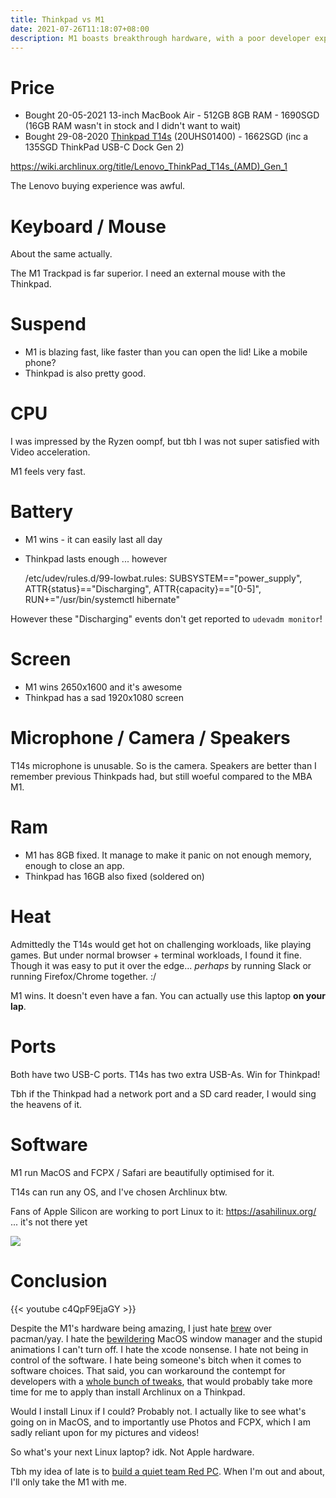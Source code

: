 ```yaml
---
title: Thinkpad vs M1
date: 2021-07-26T11:18:07+08:00
description: M1 boasts breakthrough hardware, with a poor developer experience
---
```


# Price

* Bought 20-05-2021 13-inch MacBook Air - 512GB 8GB RAM - 1690SGD (16GB RAM wasn't in stock and I didn't want to wait)
* Bought 29-08-2020 [Thinkpad T14s](https://www.youtube.com/watch?v=ihFPynCqfzc&list=PLiKgVPlhUNuy_AnTdTxCVGsMgidyGuCcQ) (20UHS01400) - 1662SGD (inc a 135SGD ThinkPad USB-C Dock Gen 2)

<https://wiki.archlinux.org/title/Lenovo_ThinkPad_T14s_(AMD)_Gen_1>

The Lenovo buying experience was awful.

# Keyboard / Mouse

About the same actually.

The M1 Trackpad is far superior. I need an external mouse with the Thinkpad.

# Suspend

* M1 is blazing fast, like faster than you can open the lid! Like a mobile phone?
* Thinkpad is also pretty good. 

# CPU

I was impressed by the Ryzen oompf, but tbh I was not super satisfied with
Video acceleration.

M1 feels very fast.

# Battery

* M1 wins - it can easily last all day
* Thinkpad lasts enough ... however

	/etc/udev/rules.d/99-lowbat.rules:
	SUBSYSTEM=="power_supply", ATTR{status}=="Discharging", ATTR{capacity}=="[0-5]", RUN+="/usr/bin/systemctl hibernate"

However these "Discharging" events don't get reported to `udevadm monitor`! 

# Screen

* M1 wins 2650x1600 and it's awesome
* Thinkpad has a sad 1920x1080 screen

# Microphone / Camera / Speakers

T14s microphone is unusable. So is the camera. Speakers are better than I
remember previous Thinkpads had, but still woeful compared to the MBA M1.

# Ram

* M1 has 8GB fixed. It manage to make it panic on not enough memory, enough to close an app.
* Thinkpad has 16GB also fixed (soldered on)

# Heat

Admittedly the T14s would get hot on challenging workloads, like playing games.
But under normal browser + terminal workloads, I found it fine. Though it was easy to put it over the edge... _perhaps_ by running Slack or running Firefox/Chrome together. :/

M1 wins. It doesn't even have a fan. You can actually use this laptop **on your lap**.

# Ports

Both have two USB-C ports. T14s has two extra USB-As. Win for Thinkpad!

Tbh if the Thinkpad had a network port and a SD card reader, I would sing the
heavens of it.

# Software

M1 run MacOS and FCPX / Safari are beautifully optimised for it.

T14s can run any OS, and I've chosen Archlinux btw.

Fans of Apple Silicon are working to port Linux to it: <https://asahilinux.org/> ... it's not there yet

<img src="https://raw.githubusercontent.com/amworsley/asahi-wiki/main/images/USB-keyboard-boot.png">

# Conclusion

{{< youtube c4QpF9EjaGY >}}

Despite the M1's hardware being amazing, I just hate [brew](https://brew.sh/) over pacman/yay. I
hate the [bewildering](https://dabase.com/tips/Apple/2021/Alt-Tab-behaviour-on-MacOS/) MacOS window manager and the stupid animations I can't turn off. I
hate the xcode nonsense. I hate not being in control of the software. I hate
being someone's bitch when it comes to software choices. That said, you can workaround the contempt for developers with a [whole bunch of tweaks](https://www.swyx.io/new-mac-setup-2021/), that would probably take more time for me to apply than install Archlinux on a Thinkpad.

Would I install Linux if I could? Probably not. I actually like to see what's
going on in MacOS, and to importantly use Photos and FCPX, which I am sadly
reliant upon for my pictures and videos!

So what's your next Linux laptop? idk. Not Apple hardware.

Tbh my idea of late is to [build a quiet team Red PC](https://streacom.com/products/db4-fanless-mini-itx-case/). When I'm out and about, I'll only take the M1 with me.
